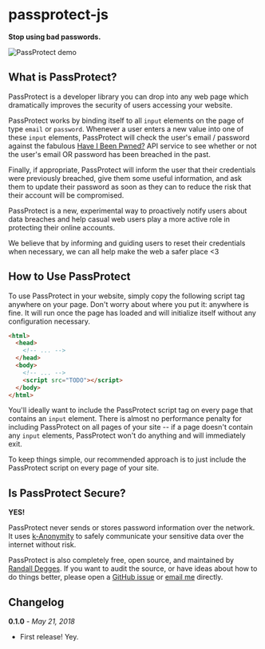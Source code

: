 # passprotect-js

**Stop using bad passwords.**

![PassProtect demo](https://github.com/okta/passprotect-js/raw/master/assets/passprotect.gif)


## What is PassProtect?

PassProtect is a developer library you can drop into any web page which
dramatically improves the security of users accessing your website.

PassProtect works by binding itself to all `input` elements on the page of type 
`email` or `password`. Whenever a user enters a new value into one of these
`input` elements, PassProtect will check the user's email / password against
the fabulous [Have I Been Pwned?](https://haveibeenpwned.com) API service to see whether or not
the user's email OR password has been breached in the past.

Finally, if appropriate, PassProtect will inform the user that their credentials
were previously breached, give them some useful information, and ask them to
update their password as soon as they can to reduce the risk that their account
will be compromised.

PassProtect is a new, experimental way to proactively notify users about data
breaches and help casual web users play a more active role in protecting their
online accounts.

We believe that by informing and guiding users to reset their credentials when
necessary, we can all help make the web a safer place &lt;3


## How to Use PassProtect

To use PassProtect in your website, simply copy the following script tag
anywhere on your page. Don't worry about where you put it: anywhere is fine. It
will run once the page has loaded and will initialize itself without any
configuration necessary.

```html
<html>
  <head>
    <!-- ... -->
  </head>
  <body>
    <!-- ... -->
    <script src="TODO"></script>
  </body>
</html>
```

You'll ideally want to include the PassProtect script tag on every page that
contains an `input` element. There is almost no performance penalty for
including PassProtect on all pages of your site -- if a page doesn't contain any
`input` elements, PassProtect won't do anything and will immediately exit.

To keep things simple, our recommended approach is to just include the
PassProtect script on every page of your site.


## Is PassProtect Secure?

**YES!**

PassProtect never sends or stores password information over the network. It uses
[k-Anonymity](https://www.troyhunt.com/ive-just-launched-pwned-passwords-version-2/)
to safely communicate your sensitive data over the internet without risk.

PassProtect is also completely free, open source, and maintained by [Randall
Degges](https://twitter.com/rdegges). If you want to audit the source, or have
ideas about how to do things better, please open a
[GitHub issue](https://github.com/okta/passprotect-js) or [email me](mailto:randall.degges@okta.com) directly.


## Changelog

**0.1.0** - *May 21, 2018*

- First release! Yey.
